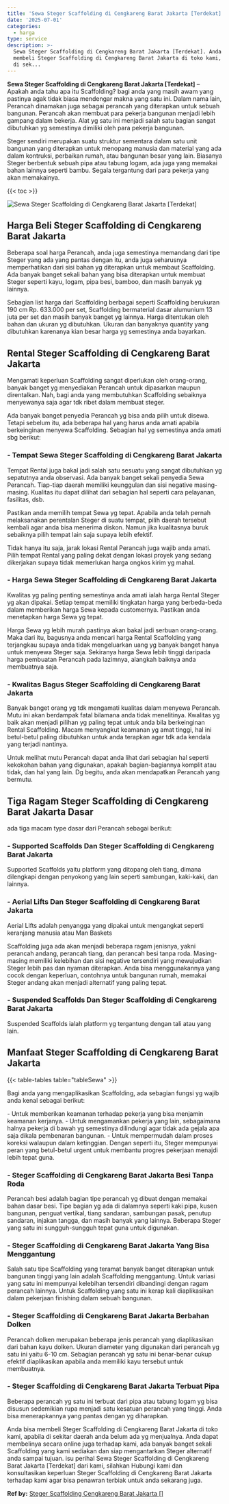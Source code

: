 ```yaml
---
title: 'Sewa Steger Scaffolding di Cengkareng Barat Jakarta [Terdekat]'
date: '2025-07-01'
categories:
  - harga
type: service
description: >-
  Sewa Steger Scaffolding di Cengkareng Barat Jakarta [Terdekat]. Anda bisa
  membeli Steger Scaffolding di Cengkareng Barat Jakarta di toko kami, apabila
  di sek...
---
```


**Sewa Steger Scaffolding di Cengkareng Barat Jakarta \[Terdekat\]** – Apakah anda tahu apa itu Scaffolding? bagi anda yang masih awam yang pastinya agak tidak biasa mendengar makna yang satu ini. Dalam nama lain, Perancah dinamakan juga sebagai perancah yang diterapkan untuk sebuah bangunan. Perancah akan membuat para pekerja bangunan menjadi lebih gampang dalam bekerja. Alat yg satu ini menjadi salah satu bagian sangat dibutuhkan yg semestinya dimiliki oleh para pekerja bangunan.

Steger sendiri merupakan suatu struktur sementara dalam satu unit bangunan yang diterapkan untuk menopang manusia dan material yang ada dalam kontruksi, perbaikan rumah, atau bangunan besar yang lain. Biasanya Steger berbentuk sebuah pipa atau tabung logam, ada juga yang memakai bahan lainnya seperti bambu. Segala tergantung dari para pekerja yang akan memakainya.

{{< toc >}}

![Sewa Steger Scaffolding di Cengkareng Barat Jakarta [Terdekat]](/images/sewa-scaffolding-steger-20.png)

## Harga Beli Steger Scaffolding di Cengkareng Barat Jakarta

Beberapa soal harga Perancah, anda juga semestinya memandang dari tipe Steger yang ada yang pantas dengan itu, anda juga seharusnya memperhatikan dari sisi bahan yg diterapkan untuk membaut Scaffolding. Ada banyak banget sekali bahan yang bisa diterapkan untuk membuat Steger seperti kayu, logam, pipa besi, bamboo, dan masih banyak yg lainnya.

Sebagian list harga dari Scaffolding berbagai seperti Scaffolding berukuran 190 cm Rp. 633.000 per set, Scaffolding bermaterial dasar alumunium 13 juta per set dan masih banyak banget yg lainnya. Harga ditentukan oleh bahan dan ukuran yg dibutuhkan. Ukuran dan banyaknya quantity yang dibutuhkan karenanya kian besar harga yg semestinya anda bayarkan.

## Rental Steger Scaffolding di Cengkareng Barat Jakarta

Mengamati keperluan Scaffolding sangat diperlukan oleh orang-orang, banyak banget yg menyediakan Perancah untuk dipasarkan maupun direntalkan. Nah, bagi anda yang membutuhkan Scaffolding sebaiknya menyewanya saja agar tdk ribet dalam membuat steger.

Ada banyak banget penyedia Perancah yg bisa anda pilih untuk disewa. Tetapi sebelum itu, ada beberapa hal yang harus anda amati apabila berkeinginan menyewa Scaffolding. Sebagian hal yg semestinya anda amati sbg berikut:

### \- Tempat Sewa Steger Scaffolding di Cengkareng Barat Jakarta

Tempat Rental juga bakal jadi salah satu sesuatu yang sangat dibutuhkan yg sepatutnya anda observasi. Ada banyak banget sekali penyedia Sewa Perancah. Tiap-tiap daerah memiliki keunggulan dan sisi negative masing-masing. Kualitas itu dapat dilihat dari sebagian hal seperti cara pelayanan, fasilitas, dsb.

Pastikan anda memilih tempat Sewa yg tepat. Apabila anda telah pernah melaksanakan perentalan Steger di suatu tempat, pilih daerah tersebut kembali agar anda bisa menerima diskon. Namun jika kualitasnya buruk sebaiknya pilih tempat lain saja supaya lebih efektif.

Tidak hanya itu saja, jarak lokasi Rental Perancah juga wajib anda amati. Pilih tempat Rental yang paling dekat dengan lokasi proyek yang sedang dikerjakan supaya tidak memerlukan harga ongkos kirim yg mahal.

### \- Harga Sewa Steger Scaffolding di Cengkareng Barat Jakarta

Kwalitas yg paling penting semestinya anda amati ialah harga Rental Steger yg akan dipakai. Setiap tempat memiliki tingkatan harga yang berbeda-beda dalam memberikan harga Sewa kepada customernya. Pastikan anda menetapkan harga Sewa yg tepat.

Harga Sewa yg lebih murah pastinya akan bakal jadi serbuan orang-orang. Maka dari itu, bagusnya anda mencari harga Rental Scaffolding yang terjangkau supaya anda tidak mengeluarkan uang yg banyak banget hanya untuk menyewa Steger saja. Sekiranya harga Sewa lebih tinggi daripada harga pembuatan Perancah pada lazimnya, alangkah baiknya anda membuatnya saja.

### \- Kwalitas Bagus Steger Scaffolding di Cengkareng Barat Jakarta

Banyak banget orang yg tdk mengamati kualitas dalam menyewa Perancah. Mutu ini akan berdampak fatal bilamana anda tidak menelitinya. Kwalitas yg baik akan menjadi pilihan yg paling tepat untuk anda bila berkeinginan Rental Scaffolding. Macam menyangkut keamanan yg amat tinggi, hal ini betul-betul paling dibutuhkan untuk anda terapkan agar tdk ada kendala yang terjadi nantinya.

Untuk melihat mutu Perancah dapat anda lihat dari sebagian hal seperti kekokohan bahan yang digunakan, apakah bagian-bagiannya komplit atau tidak, dan hal yang lain. Dg begitu, anda akan mendapatkan Perancah yang bermutu.

## Tiga Ragam Steger Scaffolding di Cengkareng Barat Jakarta Dasar

ada tiga macam type dasar dari Perancah sebagai berikut:

### \- Supported Scaffolds Dan Steger Scaffolding di Cengkareng Barat Jakarta

Supported Scaffolds yaitu platform yang ditopang oleh tiang, dimana dilengkapi dengan penyokong yang lain seperti sambungan, kaki-kaki, dan lainnya.

### \- Aerial Lifts Dan Steger Scaffolding di Cengkareng Barat Jakarta

Aerial Lifts adalah penyangga yang dipakai untuk mengangkat seperti keranjang manusia atau Man Baskets

Scaffolding juga ada akan menjadi beberapa ragam jenisnya, yakni perancah andang, perancah tiang, dan perancah besi tanpa roda. Masing-masing memiliki kelebihan dan sisi negative tersendiri yang mewujudkan Steger lebih pas dan nyaman diterapkan. Anda bisa menggunakannya yang cocok dengan keperluan, contohnya untuk bangunan rumah, memakai Steger andang akan menjadi alternatif yang paling tepat.

### \- Suspended Scaffolds Dan Steger Scaffolding di Cengkareng Barat Jakarta

Suspended Scaffolds ialah platform yg tergantung dengan tali atau yang lain.

## Manfaat Steger Scaffolding di Cengkareng Barat Jakarta

{{< table-tables table="tableSewa" >}}

Bagi anda yang mengaplikasikan Scaffolding, ada sebagian fungsi yg wajib anda kenal sebagai berikut:

\- Untuk memberikan keamanan terhadap pekerja yang bisa menjamin keamanan kerjanya. - Untuk mengamankan pekerja yang lain, sebagaimana halnya pekerja di bawah yg semestinya dilindungi agar tidak ada gejala apa saja dikala pembenaran bangunan. - Untuk mempermudah dalam proses koreksi walaupun dalam ketinggian. Dengan seperti itu, Steger mempunyai peran yang betul-betul urgent untuk membantu progres pekerjaan menajdi lebih tepat guna.

### \- Steger Scaffolding di Cengkareng Barat Jakarta Besi Tanpa Roda

Perancah besi adalah bagian tipe perancah yg dibuat dengan memakai bahan dasar besi. Tipe bagian yg ada di dalamnya seperti kaki pipa, kusen bangunan, penguat vertikal, tiang sandaran, sambungan pasak, penutup sandaran, injakan tangga, dan masih banyak yang lainnya. Beberapa Steger yang satu ini sungguh-sungguh tepat guna untuk digunakan.

### \- Steger Scaffolding di Cengkareng Barat Jakarta Yang Bisa Menggantung

Salah satu tipe Scaffolding yang teramat banyak banget diterapkan untuk bangunan tinggi yang lain adalah Scaffolding menggantung. Untuk variasi yang satu ini mempunyai kelebihan tersendiri dibandingi dengan ragam perancah lainnya. Untuk Scaffolding yang satu ini kerap kali diaplikasikan dalam pekerjaan finishing dalam sebuah bangunan.

### \- Steger Scaffolding di Cengkareng Barat Jakarta Berbahan Dolken

Perancah dolken merupakan beberapa jenis perancah yang diaplikasikan dari bahan kayu dolken. Ukuran diameter yang digunakan dari perancah yg satu ini yaitu 6-10 cm. Sebagian perancah yg satu ini benar-benar cukup efektif diaplikasikan apabila anda memiliki kayu tersebut untuk membuatnya.

### \- Steger Scaffolding di Cengkareng Barat Jakarta Terbuat Pipa

Beberapa perancah yg satu ini terbuat dari pipa atau tabung logam yg bisa disusun sedemikian rupa menjadi satu kesatuan perancah yang tinggi. Anda bisa menerapkannya yang pantas dengan yg diharapkan.

Anda bisa membeli Steger Scaffolding di Cengkareng Barat Jakarta di toko kami, apabila di sekitar daerah anda belum ada yg menjualnya. Anda dapat membelinya secara online juga terhadap kami, ada banyak banget sekali Scaffolding yang kami sediakan dan siap mengantarkan Steger alternatif anda sampai tujuan. isu perihal Sewa Steger Scaffolding di Cengkareng Barat Jakarta \[Terdekat\] dari kami, silahkan Hubungi kami dan konsultasikan keperluan Steger Scaffolding di Cengkareng Barat Jakarta terhadap kami agar bisa penawran terbiak untuk anda sekarang juga.

**Ref by:** [Steger Scaffolding Cengkareng Barat Jakarta []](https://id.wikipedia.org/wiki/Steger)

